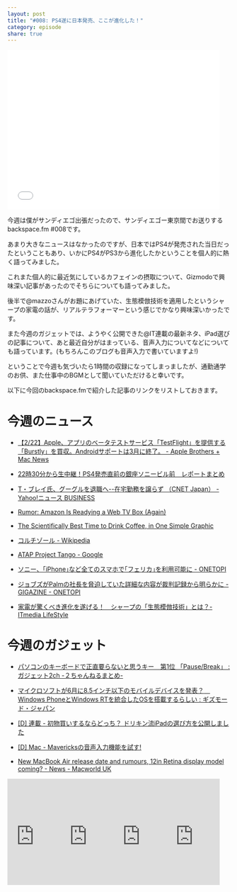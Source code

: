 ```yaml
---
layout: post
title: "#008: PS4遂に日本発売、ここが進化した！"
category: episode
share: true
---
```


<p><iframe width="480" height="360" src="//www.youtube.com/embed/mVRq0xvfWKY" frameborder="0" allowfullscreen></iframe></p>

今週は僕がサンディエゴ出張だったので、サンディエゴー東京間でお送りするbackspace.fm #008です。

あまり大きなニュースはなかったのですが、日本ではPS4が発売された当日だったということもあり、いかにPS4がPS3から進化したかということを個人的に熱く語ってみました。

これまた個人的に最近気にしているカフェインの摂取について、Gizmodoで興味深い記事があったのでそちらについても語ってみました。

後半で@mazzoさんがお題にあげていた、生態模倣技術を適用したというシャープの家電の話が、リアルテラフォーマーという感じでかなり興味深いかったです。

また今週のガジェットでは、ようやく公開できた@IT連載の最新ネタ、iPad選びの記事について、あと最近自分がはまっている、音声入力についてなどについても語っています。(もちろんこのブログも音声入力で書いていますよ!)

ということで今週も気づいたら1時間の収録になってしまっましたが、通勤通学のお供、また仕事中のBGMとして聞いていただけると幸いです。

以下に今回のbackspace.fmで紹介した記事のリンクをリストしておきます。

# 今週のニュース

- [【2/22】Apple、アプリのベータテストサービス「TestFlight」を提供する「Burstly」を買収。Androidサポートは3月に終了。 - Apple Brothers + Mac News](http://blog.livedoor.jp/applebrothers/archives/52370439.html)

- [22時30分から生中継！PS4発売直前の銀座ソニービル前　レポートまとめ](http://www.i-mezzo.net/log/2014/02/21205558.html)

- [T・ブレイ氏、グーグルを退職へ--在宅勤務を譲らず （CNET Japan） - Yahoo!ニュース BUSINESS](http://newsbiz.yahoo.co.jp/detail?a=20140221-35044242-cnetj-nb)

- [Rumor: Amazon Is Readying a Web TV Box (Again)](http://gizmodo.com/re-code-is-reporting-that-amazon-is-getting-ready-to-la-1527670847?utm_source=feedburner&utm_medium=feed&utm_campaign=Feed%3A+gizmodo%2Ffull+%28Gizmodo%29)

- [The Scientifically Best Time to Drink Coffee, in One Simple Graphic](http://gizmodo.com/the-scientifically-best-time-to-drink-coffee-1460030914/1527704275/+jcondliffe?utm_source=feedburner&utm_medium=feed&utm_campaign=Feed%3A+gizmodo%2Ffull+%28Gizmodo%29)

- [コルチゾール - Wikipedia](http://ja.wikipedia.org/wiki/%E3%82%B3%E3%83%AB%E3%83%81%E3%82%BE%E3%83%BC%E3%83%AB)

- [ATAP Project Tango - Google](http://www.google.com/atap/projecttango/)

- [ソニー、｢iPhone｣など全てのスマホで｢フェリカ｣を利用可能に - ONETOPI](http://1topi.jp/curator/mazzo/1402/21/465279?fb_action_ids=10152909770067524&amp;fb_action_types=og.likes&amp;fb_source=other_multiline&amp;action_object_map=%5B266327056869793%5D&amp;action_type_map=%5B%22og.likes%22%5D&amp;action_ref_map=%5B%5D)

- [ジョブズがPalmの社長を脅迫していた詳細な内容が裁判記録から明らかに - GIGAZINE - ONETOPI](http://1topi.jp/curator/mazzo/1402/20/464283)

- [家電が驚くべき進化を遂げる！　シャープの「生態模倣技術」とは？- ITmedia LifeStyle](http://1topi.jp/curator/mazzo/1402/19/463380)


# 今週のガジェット
- [パソコンのキーボードで正直要らないと思うキー　第1位 「Pause/Break」 : ガジェット2ch -２ちゃんねるまとめ-](http://www.gadget2ch.com/archives/36427334.html?utm_source=dlvr.it&amp;utm_medium=tumblr)

- [マイクロソフトが6月に8.5インチ以下のモバイルデバイスを発表？　Windows PhoneとWindows RTを統合したOSを搭載するらしい : ギズモード・ジャパン](http://www.gizmodo.jp/sp/2014/02/685windows_phonwindow_rtos.html)

- [[D] 連載 - 初物買いするならどっち？ ドリキン流iPadの選び方を公開しました](http://www.shimoken-works.com/?p=7356)

- [[D] Mac - Mavericksの音声入力機能を試す!](http://blog.drikin.com/2014/02/mac---mavericks.html)

- [New MacBook Air release date and rumours, 12in Retina display model coming? - News - Macworld UK](http://www.macworld.co.uk/news/mac/new-macbook-air-release-date-rumours-3420655/)


<iframe src="http://rcm-fe.amazon-adsystem.com/e/cm?lt1=_blank&bc1=000000&IS2=1&bg1=FFFFFF&fc1=000000&lc1=0000FF&t=driftking-22&o=9&p=8&l=as4&m=amazon&f=ifr&ref=ss_til&asins=B00FJ08HQU" style="width:120px;height:240px;" scrolling="no" marginwidth="0" marginheight="0" frameborder="0"></iframe><iframe src="http://rcm-fe.amazon-adsystem.com/e/cm?lt1=_blank&bc1=000000&IS2=1&bg1=FFFFFF&fc1=000000&lc1=0000FF&t=driftking-22&o=9&p=8&l=as4&m=amazon&f=ifr&ref=ss_til&asins=B00FJ08HQ0" style="width:120px;height:240px;" scrolling="no" marginwidth="0" marginheight="0" frameborder="0"></iframe><iframe src="http://rcm-fe.amazon-adsystem.com/e/cm?lt1=_blank&bc1=000000&IS2=1&bg1=FFFFFF&fc1=000000&lc1=0000FF&t=driftking-22&o=9&p=8&l=as4&m=amazon&f=ifr&ref=ss_til&asins=B00GNN1Y1M" style="width:120px;height:240px;" scrolling="no" marginwidth="0" marginheight="0" frameborder="0"></iframe><iframe src="http://rcm-fe.amazon-adsystem.com/e/cm?lt1=_blank&bc1=000000&IS2=1&bg1=FFFFFF&fc1=000000&lc1=0000FF&t=driftking-22&o=9&p=8&l=as4&m=amazon&f=ifr&ref=ss_til&asins=B00F331UEO" style="width:120px;height:240px;" scrolling="no" marginwidth="0" marginheight="0" frameborder="0"></iframe>



